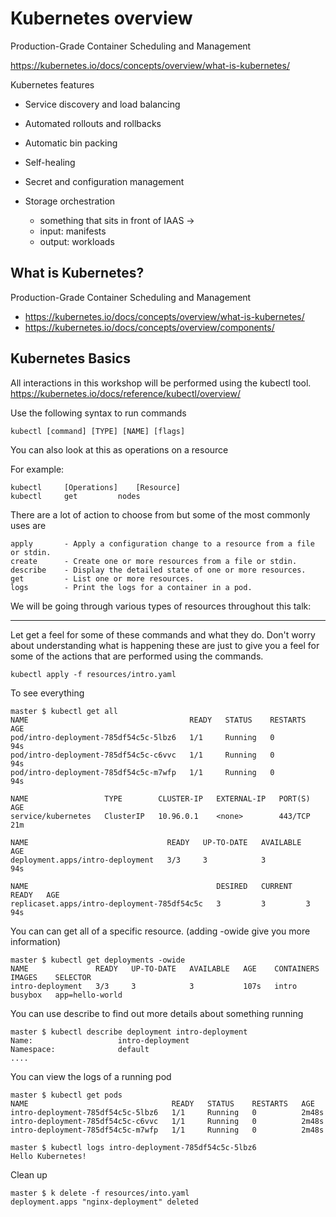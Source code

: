 # Kubernetes overview
Production-Grade Container Scheduling and Management

https://kubernetes.io/docs/concepts/overview/what-is-kubernetes/

Kubernetes features 
 - Service discovery and load balancing
 - Automated rollouts and rollbacks
 - Automatic bin packing
 - Self-healing
 - Secret and configuration management
 - Storage orchestration




   - something that sits in front of IAAS ->  
   - input: manifests
   - output: workloads 


## What is Kubernetes?
Production-Grade Container Scheduling and Management
 - https://kubernetes.io/docs/concepts/overview/what-is-kubernetes/
 - https://kubernetes.io/docs/concepts/overview/components/

## Kubernetes Basics

All interactions in this workshop will be performed using the kubectl tool. 
https://kubernetes.io/docs/reference/kubectl/overview/

Use the following syntax to run commands

`kubectl [command] [TYPE] [NAME] [flags]`

You can also look at this as operations on a resource


For example:

```
kubectl     [Operations]    [Resource]
kubectl     get         nodes
```

There are a lot of action to choose from but some of the most commonly uses are 

```
apply       - Apply a configuration change to a resource from a file or stdin.
create      - Create one or more resources from a file or stdin.
describe    - Display the detailed state of one or more resources.
get         - List one or more resources.
logs        - Print the logs for a container in a pod.
```


We will be going through various types of resources throughout this talk:

----
Let get a feel for some of these commands and what they do. Don't worry about understanding what is happening
these are just to give you a feel for some of the actions that are performed using the commands.

`kubectl apply -f resources/intro.yaml`

To see everything 
```shell
master $ kubectl get all
NAME                                    READY   STATUS    RESTARTS   AGE
pod/intro-deployment-785df54c5c-5lbz6   1/1     Running   0          94s
pod/intro-deployment-785df54c5c-c6vvc   1/1     Running   0          94s
pod/intro-deployment-785df54c5c-m7wfp   1/1     Running   0          94s

NAME                 TYPE        CLUSTER-IP   EXTERNAL-IP   PORT(S)   AGE
service/kubernetes   ClusterIP   10.96.0.1    <none>        443/TCP   21m

NAME                               READY   UP-TO-DATE   AVAILABLE   AGE
deployment.apps/intro-deployment   3/3     3            3           94s

NAME                                          DESIRED   CURRENT   READY   AGE
replicaset.apps/intro-deployment-785df54c5c   3         3         3       94s
```

You can can get all of a specific resource. (adding -owide give you more information)
```
master $ kubectl get deployments -owide
NAME               READY   UP-TO-DATE   AVAILABLE   AGE    CONTAINERS   IMAGES    SELECTOR
intro-deployment   3/3     3            3           107s   intro        busybox   app=hello-world
```

You can use describe to find out more details about something running
```
master $ kubectl describe deployment intro-deployment
Name:                   intro-deployment
Namespace:              default
....
```

You can view the logs of a running pod
```
master $ kubectl get pods
NAME                                READY   STATUS    RESTARTS   AGE
intro-deployment-785df54c5c-5lbz6   1/1     Running   0          2m48s
intro-deployment-785df54c5c-c6vvc   1/1     Running   0          2m48s
intro-deployment-785df54c5c-m7wfp   1/1     Running   0          2m48s

master $ kubectl logs intro-deployment-785df54c5c-5lbz6
Hello Kubernetes!
```


Clean up 
```
master $ k delete -f resources/into.yaml
deployment.apps "nginx-deployment" deleted
```





